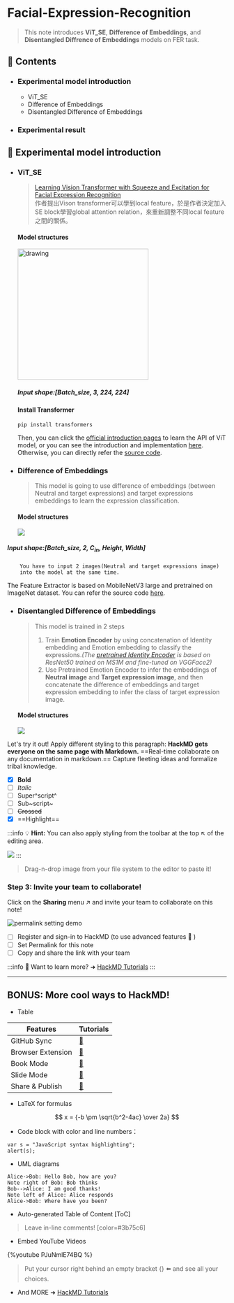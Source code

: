 # Facial-Expression-Recognition


> This note introduces  **ViT_SE**, **Difference of Embeddings**, and **Disentangled Diffrence of Embeddings** models on FER task.

## :memo: Contents

* ### Experimental model introduction

    -  ViT_SE
    -  Difference of Embeddings
    -  Disentangled Difference of Embeddings
* ### Experimental result

## :memo: Experimental model introduction
* ### ViT_SE
    > [Learning Vision Transformer with Squeeze and Excitation for Facial Expression Recognition](https://arxiv.org/abs/2107.03107v3)  
作者提出Vison transformer可以學到local feature，於是作者決定加入SE block學習global attention relation，來重新調整不同local feature之間的關係。
    #### Model structures
    <img src=https://i.imgur.com/HzOxfgd.png alt="drawing" style="width:300px;vertical-align:middle;"/><br>
    ##### **Input shape:[Batch_size, 3, 224, 224]**
    #### Install Transformer
    ```
    pip install transformers
    ```
    Then, you can click the [official introduction pages](https://huggingface.co/transformers/model_doc/vit.html) to learn the API of ViT model, or you can see the introduction and implementation [here](https://hackmd.io/@L-6kLln4ROKxmsbgf1Wt3g/rJ8GpQlJY). Otherwise, you can directly refer the [source code](https://github.com/jerry940100/Facial-Expression-Recognition/blob/5bc742aac221648f8d9c0876dbeba30a39e49932/ViT_SE/ViT_SE.py).
    

* ### Difference of Embeddings
    >This model is going to use difference of embeddings (between Neutral and target expressions) and target expressions embeddings to learn the expression classification.
    #### Model structures
    ![](https://i.imgur.com/Myg15jQ.jpg)

##### **Input shape:[Batch_size, 2, C<sub>in</sub>, Height, Width]**
        You have to input 2 images(Neutral and target expressions image)
        into the model at the same time.
The Feature Extractor is based on MobileNetV3 large and pretrained on ImageNet dataset. You can refer the source code [here](https://github.com/jerry940100/Facial-Expression-Recognition/blob/dbd74ea4cfee0867673306b87f6ec8e5d4563a57/Difference_of_Embeddings/Difference_of_Embeddings.py).
    
*  ### Disentangled Difference of Embeddings 
    >This model is trained in 2 steps  
    >1. Train **Emotion Encoder** by using concatenation of  Identity embedding and Emotion embedding to classify the expressions.*(The [pretrained Identity Encoder](https://github.com/cydonia999/VGGFace2-pytorch.git) is based on ResNet50 trained on MS1M and fine-tuned on VGGFace2)*  
    >2. Use Pretrained Emotion Encoder to infer the embeddings of **Neutral image** and **Target expression image**, and then concatenate the difference of embeddings and target expression embedding to infer the class of target expression image.
    #### Model structures
    ![](https://i.imgur.com/QEH7al2.png)



Let's try it out!
Apply different styling to this paragraph:
**HackMD gets everyone on the same page with Markdown.** ==Real-time collaborate on any documentation in markdown.== Capture fleeting ideas and formalize tribal knowledge.

- [x] **Bold**
- [ ] *Italic*
- [ ] Super^script^
- [ ] Sub~script~
- [ ] ~~Crossed~~
- [x] ==Highlight==

:::info
:bulb: **Hint:** You can also apply styling from the toolbar at the top :arrow_upper_left: of the editing area.

![](https://i.imgur.com/Cnle9f9.png)
:::

> Drag-n-drop image from your file system to the editor to paste it!

### Step 3: Invite your team to collaborate!

Click on the <i class="fa fa-share-alt"></i> **Sharing** menu :arrow_upper_right: and invite your team to collaborate on this note!

![permalink setting demo](https://i.imgur.com/PjUhQBB.gif)

- [ ] Register and sign-in to HackMD (to use advanced features :tada: ) 
- [ ] Set Permalink for this note
- [ ] Copy and share the link with your team

:::info
:pushpin: Want to learn more? ➜ [HackMD Tutorials](https://hackmd.io/c/tutorials) 
:::

---

## BONUS: More cool ways to HackMD!

- Table

| Features          | Tutorials               |
| ----------------- |:----------------------- |
| GitHub Sync       | [:link:][GitHub-Sync]   |
| Browser Extension | [:link:][HackMD-it]     |
| Book Mode         | [:link:][Book-mode]     |
| Slide Mode        | [:link:][Slide-mode]    | 
| Share & Publish   | [:link:][Share-Publish] |

[GitHub-Sync]: https://hackmd.io/c/tutorials/%2Fs%2Flink-with-github
[HackMD-it]: https://hackmd.io/c/tutorials/%2Fs%2Fhackmd-it
[Book-mode]: https://hackmd.io/c/tutorials/%2Fs%2Fhow-to-create-book
[Slide-mode]: https://hackmd.io/c/tutorials/%2Fs%2Fhow-to-create-slide-deck
[Share-Publish]: https://hackmd.io/c/tutorials/%2Fs%2Fhow-to-publish-note

- LaTeX for formulas

$$
x = {-b \pm \sqrt{b^2-4ac} \over 2a}
$$

- Code block with color and line numbers：
```javascript=16
var s = "JavaScript syntax highlighting";
alert(s);
```

- UML diagrams
```sequence
Alice->Bob: Hello Bob, how are you?
Note right of Bob: Bob thinks
Bob-->Alice: I am good thanks!
Note left of Alice: Alice responds
Alice->Bob: Where have you been?
```
- Auto-generated Table of Content
[ToC]

> Leave in-line comments! [color=#3b75c6]

- Embed YouTube Videos

{%youtube PJuNmlE74BQ %}

> Put your cursor right behind an empty bracket {} :arrow_left: and see all your choices.

- And MORE ➜ [HackMD Tutorials](https://hackmd.io/c/tutorials)
